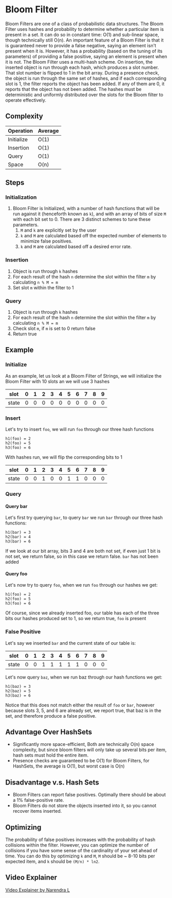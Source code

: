 # Bloom Filter

Bloom Filters are one of a class of probabilistic data structures. The Bloom Filter uses hashes and probability to determine whether a particular item is present in a set. It can do so in constant time: O(1) and sub-linear space, though technically still O(n). An important feature of a Bloom Filter is that it is guaranteed never to provide a false negative, saying an element isn't present when it is. However, it has a probability (based on the tuning of its parameters) of providing a false positive, saying an element is present when it is not. The Bloom Filter uses a multi-hash scheme. On insertion, the inserted object is run through each hash, which produces a slot number. That slot number is flipped to 1 in the bit array. During a presence check, the object is run through the same set of hashes, and if each corresponding slot is 1, the filter reports the object has been added. If any of them are 0, it reports that the object has not been added. The hashes must be deterministic and uniformly distributed over the slots for the Bloom filter to operate effectively.

## Complexity

| Operation | Average |
|-----------|---------|
| Initialize|   O(1)  |
| Insertion |   O(1)  |
| Query     |   O(1)  |
| Space     |   O(n)  |

## Steps

### Initialization

1. Bloom Filter is Initialized, with a number of hash functions that will be run against it (henceforth known as `k`), and with an array of bits of size `M` with each bit set to 0. There are 3 distinct schemes to tune these parameters.
    1. `M` and `k` are explicitly set by the user
    2. `k` and `M` are calculated based off the expected number of elements to minimize false positives.
    3. `k` and `M` are calculated based off a desired error rate.

### Insertion

1. Object is run through `k` hashes
2. For each result of the hash `n` determine the slot within the filter `m` by calculating `n % M = m`
3. Set slot `m` within the filter to 1

### Query

1. Object is run through `k` hashes
2. For each result of the hash `n` determine the slot within the filter `m` by calculating `n % M = m`
3. Check slot `m`, if `m` is set to 0 return false
4. Return true

## Example

### Initialize

As an example, let us look at a Bloom Filter of Strings, we will initialize the Bloom Filter with 10 slots an we will use 3 hashes

|slot |0|1|2|3|4|5|6|7|8|9|
|-----|-|-|-|-|-|-|-|-|-|-|
|state|0|0|0|0|0|0|0|0|0|0|

### Insert

Let's try to insert `foo`, we will run `foo` through our three hash functions

```text
h1(foo) = 2
h2(foo) = 5
h3(foo) = 6
```

With hashes run, we will flip the corresponding bits to 1

|slot |0|1|2|3|4|5|6|7|8|9|
|-----|-|-|-|-|-|-|-|-|-|-|
|state|0|0|1|0|0|1|1|0|0|0|

### Query

#### Query bar

Let's first try querying `bar`, to query `bar` we run `bar` through our three hash functions:

```text
h1(bar) = 3
h2(bar) = 4
h3(bar) = 6
```

If we look at our bit array, bits 3 and 4 are both not set, if even just 1 bit is not set, we return false, so in this case we return false. `bar` has not been added

#### Query foo

Let's now try to query `foo`, when we run `foo` through our hashes we get:

```text
h1(foo) = 2
h2(foo) = 5
h3(foo) = 6
```

Of course, since we already inserted foo, our table has each of the three bits our hashes produced set to 1, so we return true, `foo` is present

### False Positive

Let's say we inserted `bar` and the current state of our table is:

|slot |0|1|2|3|4|5|6|7|8|9|
|-----|-|-|-|-|-|-|-|-|-|-|
|state|0|0|1|1|1|1|1|0|0|0|

Let's now query `baz`, when we run baz through our hash functions we get:

```text
h1(baz) = 3
h2(baz) = 5
h3(baz) = 6
```

Notice that this does not match either the result of `foo` or `bar`, however because slots 3, 5, and 6 are already set, we report true, that baz is in the set, and therefore produce a false positive.

## Advantage Over HashSets

* Significantly more space-efficient, Both are technically O(n) space complexity, but since bloom filters will only take up several bits per item, hash sets must hold the entire item.
* Presence checks are guaranteed to be O(1) for Bloom Filters, for HashSets, the average is O(1), but worst case is O(n)

## Disadvantage v.s. Hash Sets

* Bloom Filters can report false positives. Optimally there should be about a 1% false-positive rate. 
* Bloom Filters do not store the objects inserted into it, so you cannot recover items inserted.

## Optimizing

The probability of false positives increases with the probability of hash collisions within the filter. However, you can optimize the number of collisions if you have some sense of the cardinality of your set ahead of time. You can do this by optimizing `k` and `M`, `M` should be ~ 8-10 bits per expected item, and `k` should be `(M/n) * ln2`.

## Video Explainer

[Video Explainer by Narendra L](https://www.youtube.com/watch?v=Bay3X9PAX5k)